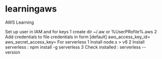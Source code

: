 # learningaws
AWS Learning

Set up user in IAM and for keys
1 create dir ~/.aw  or %UserPRofile%\.aws
2 Add credentials to file credentials in form
[default]
aws_access_key_id=
aws_secret_access_key=
For serverless 
1 Install node.s > v6
2 Install serverless : npm install -g serverless
3 Check installed : serverless --version 


